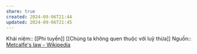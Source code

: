 ```yaml
---
share: true
created: 2024-09-06T21:44
updated: 2024-09-06T21:45
---
```

Khái niệm:: [[Phi tuyến]]
[[Chúng ta không quen thuộc với luỹ thừa]]
Nguồn:: [Metcalfe's law - Wikipedia](https://en.wikipedia.org/wiki/Metcalfe's_law)